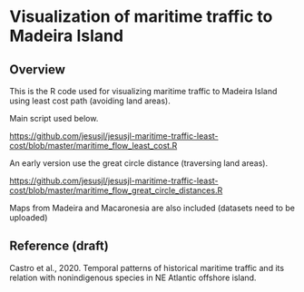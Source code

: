 # Visualization of maritime traffic to Madeira Island

## Overview

This is the R code used for visualizing maritime traffic to Madeira Island using least cost path (avoiding land areas).

Main script used below. 

https://github.com/jesusjl/jesusjl-maritime-traffic-least-cost/blob/master/maritime_flow_least_cost.R

An early version use the great circle distance (traversing land areas).

https://github.com/jesusjl/jesusjl-maritime-traffic-least-cost/blob/master/maritime_flow_great_circle_distances.R

Maps from Madeira and Macaronesia are also included (datasets need to be uploaded)


## Reference (draft)

Castro et al., 2020. Temporal patterns of historical maritime traffic and its relation with nonindigenous species in NE Atlantic offshore island.